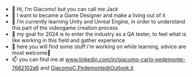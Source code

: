 - 👋 Hi, I’m Giacomo! but you can call me Jack
- 🤗 I want to became a Game Designer and make a living out of it
- 🌱 I’m currently learning Unity and Unreal Engine, in order to understand this part of the videogame creation process
- 🎯 my goal for 2024 is to enter the industry as a QA tester, to feel what is like working in this field and gather experience
- 👀 here you will find some stuff i'm working on while learning, advice are most welcome🙏
- 📫 you can find me at www.linkedin.com/in/giacomo-carlo-pedemonte-7662102a6 and GiacomoC.Pedemonte@Outlook.it

<!---
ElSenorJack/ElSenorJack is a ✨ special ✨ repository because its `README.md` (this file) appears on your GitHub profile.
You can click the Preview link to take a look at your changes.
--->
